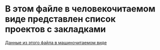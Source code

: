 # В этом файле в человекочитаемом виде представлен список проектов с закладками
[Данные из этого файла в машиночитаемом виде](./projects.json)
